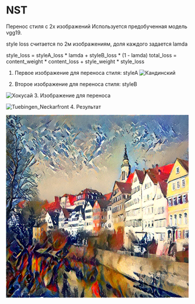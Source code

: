 # NST
Перенос стиля с 2х изображений
Используется предобученная модель vgg19.

style loss считается по 2м изображениям, доля каждого задается lamda

style_loss = styleA_loss * lamda + styleB_loss * (1 - lamda)
total_loss = content_weight * content_loss + style_weight * style_loss 

1. Первое изображение для переноса стиля: styleA 
![Кандинский](https://upload.wikimedia.org/wikipedia/commons/b/b4/Vassily_Kandinsky%2C_1913_-_Composition_7.jpg)

2. Второе изображение для переноса стиля: styleB 

![Хокусай](https://upload.wikimedia.org/wikipedia/commons/0/0a/The_Great_Wave_off_Kanagawa.jpg)
3. Изображение для переноса

![Tuebingen_Neckarfront](https://upload.wikimedia.org/wikipedia/commons/0/00/Tuebingen_Neckarfront.jpg)
4. Результат 

![Tuebingen_Neckarfront](https://github.com/albinail/NST/blob/master/result-3%20(1).png)
